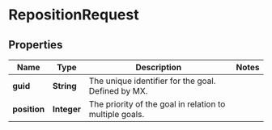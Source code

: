 

# RepositionRequest


## Properties

| Name | Type | Description | Notes |
|------------ | ------------- | ------------- | -------------|
|**guid** | **String** | The unique identifier for the goal. Defined by MX. |  |
|**position** | **Integer** | The priority of the goal in relation to multiple goals. |  |



